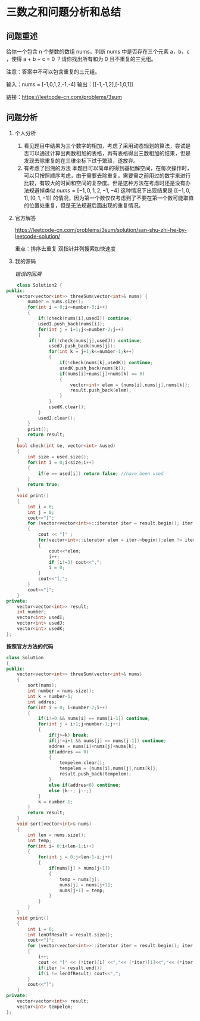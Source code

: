 # 三数之和问题分析和总结
## 问题重述
给你一个包含 n 个整数的数组 nums，判断 nums 中是否存在三个元素 a，b，c ，使得 a + b + c = 0 ？请你找出所有和为 0 且不重复的三元组。

注意：答案中不可以包含重复的三元组。

输入：nums = [-1,0,1,2,-1,-4]
输出：[[-1,-1,2],[-1,0,1]]

链接：https://leetcode-cn.com/problems/3sum

## 问题分析
1. 个人分析
   
   1. 看见题目中结果为三个数字的相加，考虑了采用动态规划的算法，尝试是否可以通过计算出两数相加的表格，再有表格得出三数相加的结果，但是发现去除重复的在三维坐标下过于繁琐，遂放弃。
   2. 有考虑了回溯的方法 本题目可以简单的得到基础解空间，在每次操作时，可以只按照顺序考虑，由于需要去除重复，需要需之前用过的数字来进行比较，有较大的时间和空间的复杂度。但是这种方法在考虑时还是没有办法规避掉类似 $nums = [-1,0,1,2,-1,-4]$ 这种情况下出现结果是 $[[-1,0,1],[0,1,-1]]$ 的情况，因为第一个数仅仅考虑到了不要在第一个数可能取值的位置处重复，但是无法规避后面出现的重复情况。
2. 官方解答

    https://leetcode-cn.com/problems/3sum/solution/san-shu-zhi-he-by-leetcode-solution/

    重点：排序去重复 双指针并列搜索加快速度

3. 我的源码
   
   *错误的回溯*
``` c++
    class Solution2 {
public:
    vector<vector<int>> threeSum(vector<int>& nums) {
        number = nums.size();
        for(int i = 0;i<=number-3;i++)
        {
            if(!check(nums[i],usedI)) continue;
            usedI.push_back(nums[i]);
            for(int j = i+1;j<=number-2;j++)
            {
                if(!check(nums[j],usedJ)) continue;
                usedJ.push_back(nums[j]);
                for(int k = j+1;k<=number-1;k++)
                {
                    if(!check(nums[k],usedK)) continue;
                    usedK.push_back(nums[k]);
                    if(nums[i]+nums[j]+nums[k] == 0) 
                    {
                        vector<int> elem = {nums[i],nums[j],nums[k]};
                        result.push_back(elem);
                    }
                }
                usedK.clear();
            }
            usedJ.clear();
        }
        print();
        return result;
    }
    bool check(int &e, vector<int> &used)
    {
        int size = used.size();
        for(int i = 0;i<size;i++)
        {
            if(e == used[i]) return false; //have been used
        }
        return true;
    }
    void print()
    {
        int i = 0;
        int j = 0;
        cout<<"[";
        for (vector<vector<int>>::iterator iter = result.begin(); iter != result.end(); iter++)
        {
            cout << "[" ;
            for(vector<int>::iterator elem = iter->begin();elem != iter->end();elem++)
            {
                cout<<*elem;
                i++;
                if (i!=3) cout<<",";
                i = 0;
            }
            cout<<"],";
        }
        cout<<"]";
    }
private:
    vector<vector<int>> result;
    int number;
    vector<int> usedI;
    vector<int> usedJ;
    vector<int> usedK;
};
```
**按照官方方法的代码**
```c++
class Solution
{
public:
    vector<vector<int>> threeSum(vector<int>& nums)
    {
        sort(nums);
        int number = nums.size();
        int k = number-1;
        int addres;
        for(int i = 0; i<number-2;i++)
        {
            if(i!=0 && nums[i] == nums[i-1]) continue;
            for(int j = i+1;j<number-1;j++)
            {
                if(j>=k) break;
                if(j!=i+1 && nums[j] == nums[j-1]) continue;
                addres = nums[i]+nums[j]+nums[k];
                if(addres == 0)
                {
                    tempelem.clear();
                    tempelem = {nums[i],nums[j],nums[k]};
                    result.push_back(tempelem);
                }
                else if(addres<0) continue;
                else {k--; j--;}
            }
            k = number-1;
        }
        return result;
    }
    void sort(vector<int>& nums)
    {
        int len = nums.size();
        int temp;
        for(int i= 0;i<len-1;i++)
        {
            for(int j = 0;j<len-1-i;j++)
            {
                if(nums[j] > nums[j+1])
                {
                    temp = nums[j];
                    nums[j] = nums[j+1];
                    nums[j+1] = temp;
                }
            }  
        }
    }
    void print()
    {
        int i = 0;
        int lenOfResult = result.size();
        cout<<"[";
        for (vector<vector<int>>::iterator iter = result.begin(); iter != result.end(); iter++)
        {
            i++;
            cout << "[" << (*iter)[i] <<","<< (*iter)[1]<<","<< (*iter)[2]<<"]";
            if(iter != result.end())
            if(i != lenOfResult) cout<<",";
        }
        cout<<"]";
    }
private:
    vector<vector<int>> result;
    vector<int> tempelem;
};
```